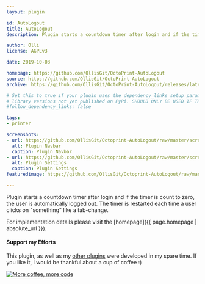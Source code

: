 ```yaml
---
layout: plugin

id: AutoLogout
title: AutoLogout
description: Plugin starts a countdown timer after login and if the timer is count to zero, the user is automatically logged out.

author: Olli
license: AGPLv3

date: 2019-10-03

homepage: https://github.com/OllisGit/OctoPrint-AutoLogout
source: https://github.com/OllisGit/OctoPrint-AutoLogout
archive: https://github.com/OllisGit/OctoPrint-AutoLogout/releases/latest/download/master.zip

# Set this to true if your plugin uses the dependency_links setup parameter to include
# library versions not yet published on PyPi. SHOULD ONLY BE USED IF THERE IS NO OTHER OPTION!
#follow_dependency_links: false

tags:
- printer

screenshots:
- url: https://github.com/OllisGit/Octoprint-AutoLogout/raw/master/screenshots/plugin-navbar.png
  alt: Plugin Navbar
  caption: Plugin Navbar
- url: https://github.com/OllisGit/Octoprint-AutoLogout/raw/master/screenshots/plugin-settings.png
  alt: Plugin Settings
  caption: Plugin Settings  
featuredimage: https://github.com/OllisGit/Octoprint-AutoLogout/raw/master/screenshots/plugin-settings.png

---
```


Plugin starts a countdown timer after login and if the timer is count to zero, the user is automatically logged out.
The timer is restarted each time a user clicks on "something" like a tab-change. 

For implementation details please visit the [homepage]({{ page.homepage | absolute_url }}).

#### Support my Efforts

This plugin, as well as my [other plugins](https://github.com/OllisGit/) were developed in my spare time.
If you like it, I would be thankful about a cup of coffee :) 

[![More coffee, more code](https://img.shields.io/badge/Donate-PayPal-green.svg)](https://www.paypal.com/cgi-bin/webscr?cmd=_s-xclick&hosted_button_id=6SW5R6ZUKLB5E&source=url)
